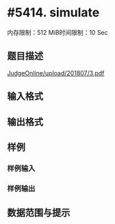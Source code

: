 # #5414. simulate

内存限制：512 MiB时间限制：10 Sec

## 题目描述

[JudgeOnline/upload/201807/3.pdf](upload/201807/3.pdf)

## 输入格式

## 输出格式

## 样例

### 样例输入

### 样例输出

## 数据范围与提示
